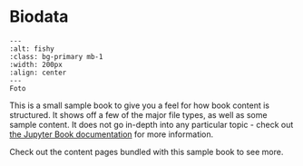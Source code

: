 # Biodata

```{image} (https://smilesense.github.io/webmining/_static/190411100121.jpg)
---
:alt: fishy
:class: bg-primary mb-1
:width: 200px
:align: center
---
Foto
```

This is a small sample book to give you a feel for how book content is
structured.
It shows off a few of the major file types, as well as some sample content.
It does not go in-depth into any particular topic - check out [the Jupyter Book documentation](https://jupyterbook.org) for more information.

Check out the content pages bundled with this sample book to see more.

```{tableofcontents}
```
